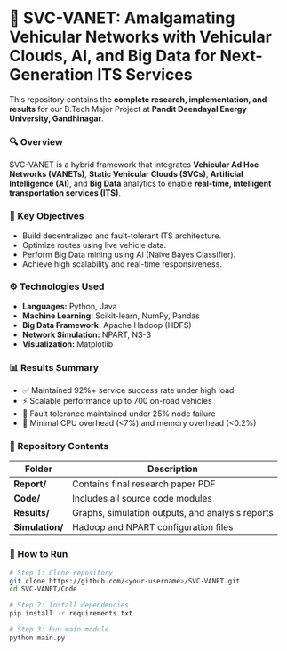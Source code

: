 # 🚗 SVC-VANET: Amalgamating Vehicular Networks with Vehicular Clouds, AI, and Big Data for Next-Generation ITS Services

This repository contains the **complete research, implementation, and results** for our B.Tech Major Project at **Pandit Deendayal Energy University, Gandhinagar**.

### 🔍 Overview
SVC-VANET is a hybrid framework that integrates **Vehicular Ad Hoc Networks (VANETs)**, **Static Vehicular Clouds (SVCs)**, **Artificial Intelligence (AI)**, and **Big Data** analytics to enable **real-time, intelligent transportation services (ITS)**.

### 🧠 Key Objectives
- Build decentralized and fault-tolerant ITS architecture.
- Optimize routes using live vehicle data.
- Perform Big Data mining using AI (Naïve Bayes Classifier).
- Achieve high scalability and real-time responsiveness.

### ⚙️ Technologies Used
- **Languages:** Python, Java  
- **Machine Learning:** Scikit-learn, NumPy, Pandas  
- **Big Data Framework:** Apache Hadoop (HDFS)  
- **Network Simulation:** NPART, NS-3  
- **Visualization:** Matplotlib  

### 📊 Results Summary
- ✅ Maintained 92%+ service success rate under high load  
- ⚡ Scalable performance up to 700 on-road vehicles  
- 🧩 Fault tolerance maintained under 25% node failure  
- 🧮 Minimal CPU overhead (<7%) and memory overhead (<0.2%)

### 📂 Repository Contents
| Folder | Description |
|--------|--------------|
| **Report/** | Contains final research paper PDF |
| **Code/** | Includes all source code modules |
| **Results/** | Graphs, simulation outputs, and analysis reports |
| **Simulation/** | Hadoop and NPART configuration files |

### 🚀 How to Run
```bash
# Step 1: Clone repository
git clone https://github.com/<your-username>/SVC-VANET.git
cd SVC-VANET/Code

# Step 2: Install dependencies
pip install -r requirements.txt

# Step 3: Run main module
python main.py

